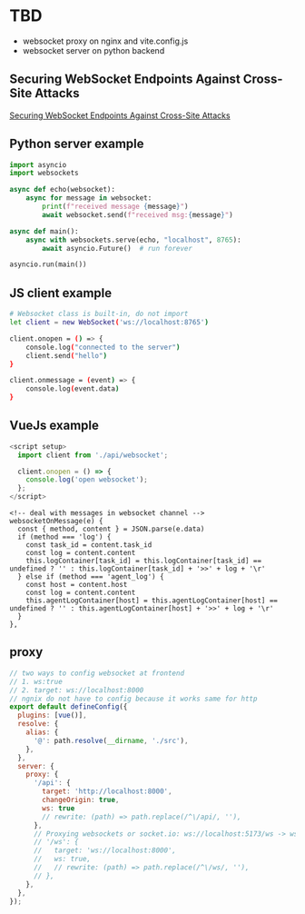 # TBD

- websocket proxy on nginx and vite.config.js
- websocket server on python backend

## Securing WebSocket Endpoints Against Cross-Site Attacks

[Securing WebSocket Endpoints Against Cross-Site Attacks](https://dev.solita.fi/2018/11/07/securing-websocket-endpoints.html)

## Python server example

```python
import asyncio
import websockets

async def echo(websocket):
    async for message in websocket:
        print(f"received message {message}")
        await websocket.send(f"received msg:{message}")

async def main():
    async with websockets.serve(echo, "localhost", 8765):
        await asyncio.Future()  # run forever

asyncio.run(main())
```

## JS client example

```sh
# Websocket class is built-in, do not import 
let client = new WebSocket('ws://localhost:8765')

client.onopen = () => {
    console.log("connected to the server")
    client.send("hello")
}

client.onmessage = (event) => {
    console.log(event.data)
}
```

## VueJs example

```javascript
<script setup>
  import client from './api/websocket';

  client.onopen = () => {
    console.log('open websocket');
  };
</script>
```

```vue
<!-- deal with messages in websocket channel -->
websocketOnMessage(e) {
  const { method, content } = JSON.parse(e.data)
  if (method === 'log') {
    const task_id = content.task_id
    const log = content.content
    this.logContainer[task_id] = this.logContainer[task_id] == undefined ? '' : this.logContainer[task_id] + '>>' + log + '\r'
  } else if (method === 'agent_log') {
    const host = content.host
    const log = content.content
    this.agentLogContainer[host] = this.agentLogContainer[host] == undefined ? '' : this.agentLogContainer[host] + '>>' + log + '\r'
  }
},
```

## proxy

```javascript
// two ways to config websocket at frontend
// 1. ws:true
// 2. target: ws://localhost:8000
// ngnix do not have to config because it works same for http
export default defineConfig({
  plugins: [vue()],
  resolve: {
    alias: {
      '@': path.resolve(__dirname, './src'),
    },
  },
  server: {
    proxy: {
      '/api': {
        target: 'http://localhost:8000',
        changeOrigin: true,
        ws: true
        // rewrite: (path) => path.replace(/^\/api/, ''),
      },
      // Proxying websockets or socket.io: ws://localhost:5173/ws -> ws://localhost:8000/ws
      // '/ws': {
      //   target: 'ws://localhost:8000',
      //   ws: true,
      //   // rewrite: (path) => path.replace(/^\/ws/, ''),
      // },
    },
  },
});
```
